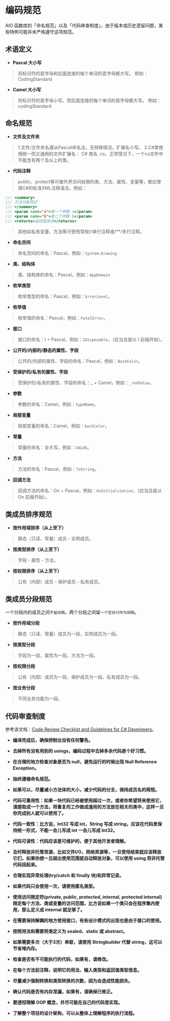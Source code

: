 # 编码规范

AIO 函数库的「命名规范」以及「代码审查制度」，由于版本或历史遗留问题，某些特例可能并未严格遵守这项规范。

## 术语定义

- **Pascal 大小写**

> 将标识符的首字母和后面连接的每个单词的首字母都大写。
例如：CodingStandard

- **Camel 大小写**

> 将标识符的首字母小写，而后面连接的每个单词的首字母都大写。
例如：codingStandard

## 命名规范

- **文件及文件夹**

> 1.文件/文件夹名遵从Pascal命名法，无特殊情况，扩展名小写。
> 2.C#类使用统一而又通用的文件扩展名： C# 类名 .cs，正常情况下，一个cs文件中不能含有两个及以上的类。

- **代码注释**

> public、protect等可被外界访问权限的类、方法、属性、变量等，都应使用C#的标准XML注释语法，例如：
```csharp
/// <summary>
/// 方法功能简述
/// </summary>
/// <param name="a">第一个参数 a</param>
/// <param name="b">第二个参数 b</param>
/// <returns>返回值简述</returns>
```
> 其他如私有变量、方法等可使用常规//单行注释或/**/多行注释。

- **命名空间**

> 命名空间的命名：Pascal，例如：`System.Drawing`

- **类、结构体**

> 类、结构体的命名：Pascal，例如：`AppDomain`

- **枚举类型**

> 枚举类型的命名：Pascal，例如：`ErrorLevel`。

- **枚举值**

> 枚举值的命名：Pascal，例如：`FatalError`。

- **接口**

> 接口的命名：I + Pascal，例如：`IDisposable`，（应当总是以 I 前缀开始）。

- **公开的/内部的/静态的属性、字段**

> 公开的/内部的属性、字段的命名：Pascal，例如：`BackColor`。

- **受保护的/私有的属性、字段**

> 受保护的/私有的属性、字段的命名：_ + Camel，例如：`_redValue`。

- **参数**

> 参数的命名：Camel，例如：`typeName`。

- **局部变量**

> 局部变量的命名：Camel，例如：`backColor`。

- **常量**

> 常量的命名：全大写，例如：`VALUE`。

- **方法**

> 方法的命名：Pascal，例如：`ToString`。

- **回调方法**

> 回调方法的命名：On + Pascal，例如：`OnInitialization`，（应当总是以 On 前缀开始）。

## 类成员排序规范

- **按作用域排序（从上至下）**

> 静态（只读、常量）成员 - 实例成员。

- **按类型排序（从上至下）**

> 字段 - 属性 - 方法。

- **按权限排序（从上至下）**

> 公有（内部）成员 - 保护成员 - 私有成员。

## 类成员分段规范

一个分段内的成员之间`不留间隔`，两个分段之间留`一个空白行作为间隔`。

- **按作用域分段**

> 静态（只读、常量）成员为一段，实例成员为一段。

- **按类型分段**

> 字段为一段，属性为一段，方法为一段。

- **按权限分段**

> 公有（内部）成员为一段，保护成员为一段，私有成员为一段。

- **按业务分段**

> 不同业务功能为一段。

## 代码审查制度

参考该文档：[Code Review Checklist and Guidelines for C# Developers](https://www.codeproject.com/Reference/593751/Code-Review-Checklist-and-Guidelines-for-Csharp-De)。

- **编译完成后，确保控制台没有任何警告。**

- **去掉所有没有用到的 usings，编码过程中去掉多余代码是个好习惯。**

- **在合理的地方检查对象是否为 null，避免运行的时候出现 Null Reference Exception。**

- **始终遵循命名规范。**

- **如果可以，尽量减小方法体的大小，减少代码的分支，保持成员名的简短。**

- **代码可重用性：如果一块代码已经被使用超过一次，或者你希望将来使用它，请提取成一个方法，将重复的工作做成通用的方法放在相关的类中，这样一旦你完成别人就可以使用了。**

- **代码一致性：比方说，Int32 写成 int，String 写成 string，应该在代码里保持统一形式，不能一会儿写成 int 一会儿写成 Int32。**

- **代码可读性：代码应该是可维护的，便于其他开发者理解。**

- **及时释放非托管资源，比如文件I/O，网络资源等，一旦使用结束就应该释放它们，如果你想一旦超出使用范围就自动释放对象，可以使用 using 将非托管代码括起来。**

- **合理实现异常处理(try/catch 和 finally 块)和异常记录。**

- **如果代码只会使用一次，请使用匿名类型。**

- **使用访问限定符(private, public, protected, internal, protected internal)限定每个方法、类或变量的访问范围，比方说如果一个类只会在程序集内使用，那么定义成 internal 就足够了。**

- **在需要保持解耦的地方使用接口，有些设计模式的出现也是由于接口的使用。**

- **按照用法和需要将类定义为 sealed、static 或 abstract。**

- **如果需要多次（大于3次）串联，请使用 Stringbuilder 代替 string，这可以节省堆内存。**

- **检查是否有不可能执行的代码，如果有，请修改。**

- **在每个方法前注释，说明它的用法、输入类型和返回值类型信息。**

- **尽量减少强制转换和类型转换的次数，因为会造成性能损失。**

- **确认代码是否有内存泄漏，如果有，请确保已修正。**

- **要透彻理解 OOP 概念，并尽可能在自己的代码里实现。**

- **了解整个项目的设计架构，可以从整体上理解程序的执行流程。**